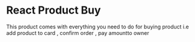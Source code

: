 # React Product Buy

This product comes with everything you need to do for buying product i.e add product to card , confirm order , pay amountto owner

